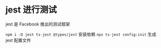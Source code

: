 # jest 进行测试

jest 是 Facebook 推出的测试框架

`npm i -D jest ts-jest @types/jest` 安装依赖
`npx ts-jest config:init` 生成 jest 配置文件